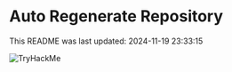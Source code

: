 # Auto Regenerate Repository

This README was last updated: 2024-11-19 23:33:15

 ![TryHackMe](https://tryhackme.com/badge/533634)